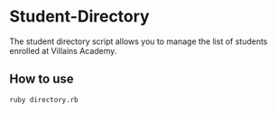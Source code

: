 #  Student-Directory #

The student directory script allows you to manage the list of students enrolled at
Villains Academy.

## How to use ##

```shell
ruby directory.rb
```